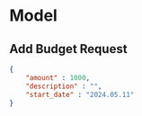 ﻿
# Model 
## Add Budget Request 

```json
{
	"amount" : 1000,
	"description" : "",
	"start_date" : "2024.05.11"
}
```


